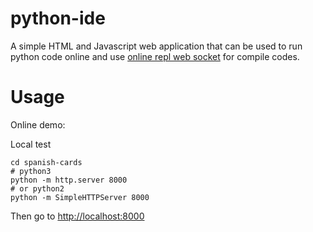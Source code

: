 # python-ide
A simple HTML and Javascript web application that can be used to run python code online and use 
[online repl web socket]("https://repl.online-cpp.com") for compile codes.



# Usage

Online demo:



Local test

    cd spanish-cards
    # python3
    python -m http.server 8000
    # or python2
    python -m SimpleHTTPServer 8000

Then go to <http://localhost:8000>

